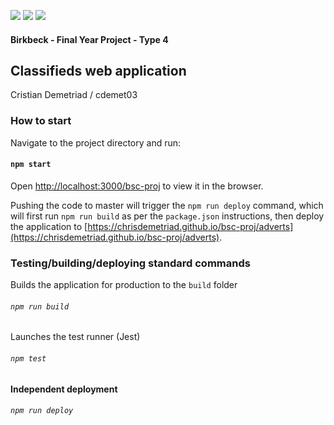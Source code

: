 ![](https://github.com/chrisdemetriad/bsc-proj/workflows/Deployment%20CI/badge.svg?branch=master) ![](https://github.com/coletiv/react-js-github-actions-example/workflows/Continuous%20Integration/badge.svg) ![](https://github.com/coletiv/react-js-github-actions-example/workflows/Continuous%20Deployment/badge.svg)



#### Birkbeck - Final Year Project - Type 4
## Classifieds web application 
Cristian Demetriad / cdemet03

### How to start

Navigate to the project directory and run:

#### `npm start`

Open [http://localhost:3000/bsc-proj](http://localhost:3000/bsc-proj) to view it in the browser.

Pushing the code to master will trigger the `npm run deploy` command, which will first run `npm run build` as per the `package.json` instructions, then deploy the application to [https://chrisdemetriad.github.io/bsc-proj/adverts](https://chrisdemetriad.github.io/bsc-proj/adverts).

### Testing/building/deploying standard commands

Builds the application for production to the `build` folder
###### `npm run build`

Launches the test runner (Jest)
###### `npm test`

**Independent deployment**
###### `npm run deploy`
